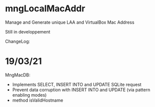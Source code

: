 # mngLocalMacAddr
Manage and Generate unique LAA and VirtualBox Mac Address

Still in developpement

ChangeLog:
# 19/03/21
MngMacDB:
- Implements SELECT, INSERT INTO and UPDATE SQLite request
- Prevent data corruption with INSERT INTO and UPDATE (via pattern enabling modes)
- method isValidHostname
